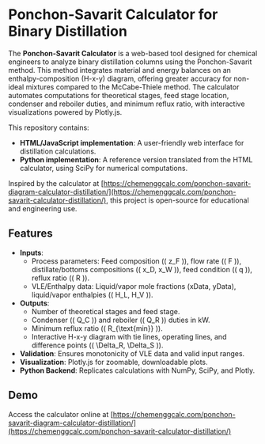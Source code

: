 # Ponchon-Savarit Calculator for Binary Distillation

The **Ponchon-Savarit Calculator** is a web-based tool designed for chemical engineers to analyze binary distillation columns using the Ponchon-Savarit method. This method integrates material and energy balances on an enthalpy-composition (H-x-y) diagram, offering greater accuracy for non-ideal mixtures compared to the McCabe-Thiele method. The calculator automates computations for theoretical stages, feed stage location, condenser and reboiler duties, and minimum reflux ratio, with interactive visualizations powered by Plotly.js.

This repository contains:
- **HTML/JavaScript implementation**: A user-friendly web interface for distillation calculations.
- **Python implementation**: A reference version translated from the HTML calculator, using SciPy for numerical computations.

Inspired by the calculator at [https://chemenggcalc.com/ponchon-savarit-diagram-calculator-distillation/](https://chemenggcalc.com/ponchon-savarit-calculator-distillation/), this project is open-source for educational and engineering use.

## Features
- **Inputs**:
  - Process parameters: Feed composition (\( z_F \)), flow rate (\( F \)), distillate/bottoms compositions (\( x_D, x_W \)), feed condition (\( q \)), reflux ratio (\( R \)).
  - VLE/Enthalpy data: Liquid/vapor mole fractions (xData, yData), liquid/vapor enthalpies (\( H_L, H_V \)).
- **Outputs**:
  - Number of theoretical stages and feed stage.
  - Condenser (\( Q_C \)) and reboiler (\( Q_R \)) duties in kW.
  - Minimum reflux ratio (\( R_{\text{min}} \)).
  - Interactive H-x-y diagram with tie lines, operating lines, and difference points (\( \Delta_R, \Delta_S \)).
- **Validation**: Ensures monotonicity of VLE data and valid input ranges.
- **Visualization**: Plotly.js for zoomable, downloadable plots.
- **Python Backend**: Replicates calculations with NumPy, SciPy, and Plotly.

## Demo
Access the calculator online at [https://chemenggcalc.com/ponchon-savarit-diagram-calculator-distillation/](https://chemenggcalc.com/ponchon-savarit-calculator-distillation/)

